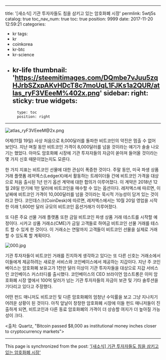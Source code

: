 
---
title: '[새소식] 기관 투자자들도 침을 삼키고 있는 암호화폐 시장'
permlink: 5wtj5s
catalog: true
toc_nav_num: true
toc: true
position: 9999
date: 2017-11-20 12:59:21
categories:
- kr
tags:
- kr
- coinkorea
- kr-btc
- kr-science
- kr-life
thumbnail: 'https://steemitimages.com/DQmbe7vJuu5zqHJrbSZxpAKvHDcT8c7moUqL1FJKs1a2QUR/atlas_ryF3VEeeM%402x.png'
sidebar:
    right:
        sticky: true
widgets:
    -
        type: toc
        position: right
---


![atlas_ryF3VEeeM@2x.png](https://steemitimages.com/DQmbe7vJuu5zqHJrbSZxpAKvHDcT8c7moUqL1FJKs1a2QUR/atlas_ryF3VEeeM%402x.png)

어제(11월 19일) 사상 처음으로 8,000달러를 돌파한 비트코인의 약진은 멈출 수 없어 보인다.  지난 며칠 동안 비트코인 가격이 8,000달러를 넘을 것이라는 얘기가 솔솔 나오기는 했었다.  아마도 암호화폐 시장에 기관 투자자들의 자금이 쏟아져 들어올 것이라는 몇 가지 신호 때문이었는지도 모른다. 

한 가지 지표는 비트코인 선물에 대한 관심이 폭증한 것이다.  주말 동안, 미국 파생 상품 거래 플랫폼 레저엑스(LedgerX)에서 활동하는 트레이더들 간에 비트코인 가격을 대상으로 처음 출시된 1년 만기 옵션 계약에 대한 합의가 이루어졌다.  이 계약은 2018년 12월 28일 만기에  1만 달러에 비트코인을 매수할 수 있는 옵션이다.  레저엑스에 따르면, 이 날짜에 비트코인 가격이 10,000달러를 넘을 것이라는 묵시적 가능성이 담겨 있는 것이라고 한다.  코인데스크(CoinDesk)에 따르면, 레저엑스에서는 10월 20일 영업을 시작한 이래 1,600만 달러 규모의 비트코인 옵션거래가 이루어졌다. 

또 다른 주요 선물 거래 플랫폼 또한 금일 비트코인 파생 상품 거래 테스트를 시작할 예정이다.  시카고 상품 거래소(CME)가 금일 고객들로 하여금 비트코인 선물 거래를 테스트 할 수 있게 한 것이다.  이 거래소는 연말까지 고객들이 비트코인 선물을 실제로 거래할 수 있도록 할 계획이다.

![000.jpg](https://steemitimages.com/DQmdtHf1T1KKW9ams7HG1VHBTowudUTLJ9TeR29dC7rCKod/000.jpg)

기관 투자자들이 비트코인 거래를 진지하게 생각하고 있다는 또 다른 신호는 거래소에서 이들에게 제공하려는 새로운 서비스와 코인베이스에서 제공하는 지갑이다.  지난 주 코인베이스는  암호화폐 보유고가 1천만 달러 이상이 기관 투자자들을 대상으로 지갑 서비스인 코인베이스 커스터디를 출시했다.  코인베이스의 CEO 브라이언 암스트롱은 이미 암호화폐 시장 옆에서  100억 달러가 넘는 기관 투자자들의 자금이 보관 및 기타 솔루션을 기다리고 있다고 주장했다.

어떤 펀드 매니저도 비트코인 및 다른 암호화폐의 엄청난 수익률을 보고 그냥 지나치기 어려운 상황이 된 것이다.  아직 앞날이 창창한 암호화폐 시장에 이들 펀드 매니저들이 진출하게 되면, 비트코인과 다른 동료 암호화폐의 가격이 더 상승할 여지가 더 높아질 가능성이 크다. 

<출처: Quartz, "Bitcoin passed $8,000 as institutional money inches closer to cryptocurrency markets">

- - -

This page is synchronized from the post: ['[새소식] 기관 투자자들도 침을 삼키고 있는 암호화폐 시장'](https://steemit.com/@pius.pius/5wtj5s)
